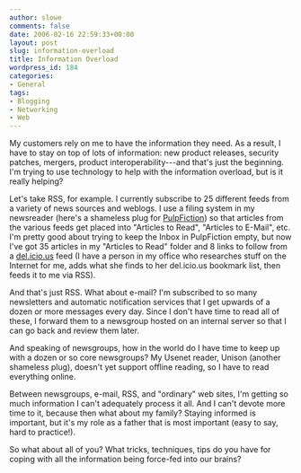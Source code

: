 ```yaml
---
author: slowe
comments: false
date: 2006-02-16 22:59:33+00:00
layout: post
slug: information-overload
title: Information Overload
wordpress_id: 184
categories:
- General
tags:
- Blogging
- Networking
- Web
---
```


My customers rely on me to have the information they need. As a result, I have to stay on top of lots of information: new product releases, security patches, mergers, product interoperability---and that's just the beginning. I'm trying to use technology to help with the information overload, but is it really helping?

Let's take RSS, for example. I currently subscribe to 25 different feeds from a variety of news sources and weblogs. I use a filing system in my newsreader (here's a shameless plug for [PulpFiction](http://freshsqueeze.com/products/pulpfiction/)) so that articles from the various feeds get placed into "Articles to Read", "Articles to E-Mail", etc. I'm pretty good about trying to keep the Inbox in PulpFiction empty, but now I've got 35 articles in my "Articles to Read" folder and 8 links to follow from a [del.icio.us](http://del.icio.us/) feed (I have a person in my office who researches stuff on the Internet for me, adds what she finds to her del.icio.us bookmark list, then feeds it to me via RSS).

And that's just RSS. What about e-mail? I'm subscribed to so many newsletters and automatic notification services that I get upwards of a dozen or more messages every day. Since I don't have time to read all of these, I forward them to a newsgroup hosted on an internal server so that I can go back and review them later.

And speaking of newsgroups, how in the world do I have time to keep up with a dozen or so core newsgroups? My Usenet reader, Unison (another shameless plug), doesn't yet support offline reading, so I have to read everything online.

Between newsgroups, e-mail, RSS, and "ordinary" web sites, I'm getting so much information I can't adequately process it all. And I can't devote more time to it, because then what about my family? Staying informed is important, but it's my role as a father that is most important (easy to say, hard to practice!).

So what about all of you? What tricks, techniques, tips do you have for coping with all the information being force-fed into our brains?
